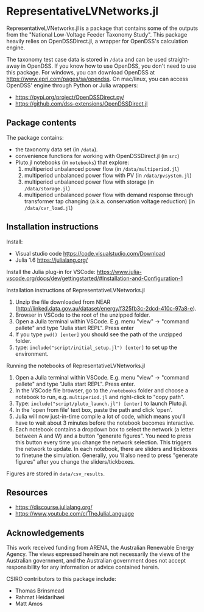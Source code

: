 # RepresentativeLVNetworks.jl
RepresentativeLVNetworks.jl is a package that contains some of the outputs from the "National Low-Voltage Feeder Taxonomy Study". This package heavily relies on OpenDSSDirect.jl, a wrapper for OpenDSS's calculation engine.

The taxonomy test case data is stored in `/data` and can be used straight-away in OpenDSS. If you know how to use OpenDSS, you don't need to use this package. For windows, you can download OpenDSS at https://www.epri.com/pages/sa/opendss. On mac/linux, you can access OpenDSS' engine through Python or Julia wrappers:
- https://pypi.org/project/OpenDSSDirect.py/ 
- https://github.com/dss-extensions/OpenDSSDirect.jl 


## Package contents
The package contains:
- the taxonomy data set (in `/data`). 
- convenience functions for working with OpenDSSDirect.jl (in `src`)
- Pluto.jl notebooks (in `notebooks`) that explore: 
    1) multiperiod unbalanced power flow (in `/data/multiperiod.jl`)
    2) multiperiod unbalanced power flow with PV (in `/data/pvsystem.jl`)
    3) multiperiod unbalanced power flow with storage (in `/data/storage.jl`)
    4) multiperiod unbalanced power flow with demand response  through transformer tap changing (a.k.a. conservation voltage reduction) (in `/data/cvr_load.jl`)


 ## Installation instructions
Install:
- Visual studio code https://code.visualstudio.com/Download
- Julia 1.6 https://julialang.org/

Install the Julia plug-in for VSCode: https://www.julia-vscode.org/docs/dev/gettingstarted/#Installation-and-Configuration-1 

Installation instructions of RepresentativeLVNetworks.jl
 1) Unzip the file downloaded from NEAR (http://linked.data.gov.au/dataset/energy/f325fb3c-2dcd-410c-97a8-e).
 2) Browser in VSCode to the root of the unzipped folder.
 3) Open a Julia terminal within VSCode. E.g. menu "view" -> "command pallete" and type "Julia start REPL". Press enter
 4) If you type `pwd() [enter]` you should see the path of the unzipped folder.
 5) type: `include("script/initial_setup.jl") [enter]` to set up the environment.

Running the notebooks of RepresentativeLVNetworks.jl
 1) Open a Julia terminal within VSCode. E.g. menu "view" -> "command pallete" and type "Julia start REPL". Press enter.
 2) In the VSCode file browser, go to the `/notebooks` folder and choose a notebook to run, e.g. `multiperiod.jl` and right-click to "copy path".
 3) Type: `include("script/pluto_launch.jl") [enter]` to launch Pluto.jl.
 4) In the 'open from file' text box, paste the path and click 'open'.
 5) Julia will now just-in-time compile a lot of code, which means you'll have to wait about 3 minutes before the notebook becomes interactive. 
 6) Each notebook contains a dropdown box to select the network (a letter between A and W) and a button "generate figures". You need to press this button every time you change the network selection. This triggers the network to update. In each notebook, there are sliders and tickboxes to finetune the simulation. Generally, you 'll also need to press "generate figures" after you change the sliders/tickboxes.

 Figures are stored in `data/csv_results`.

## Resources
- https://discourse.julialang.org/
- https://www.youtube.com/c/TheJuliaLanguage 

## Acknowledgements
This work received funding from ARENA, the Australian Renewable Energy Agency. The views expressed herein are not necessarily the views of the Australian government, and the Australian government does not accept responsibility for any information or advice contained herein.

CSIRO contributors to this package include:
- Thomas Brinsmead
- Rahmat Heidarihaei
- Matt Amos



